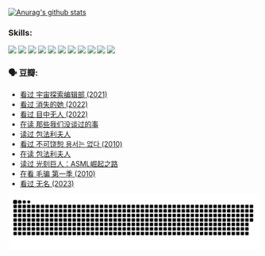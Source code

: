 
[![Anurag's github stats](https://github-readme-stats.vercel.app/api?username=w940853815)](https://github.com/anuraghazra/github-readme-stats)

### Skills:

<code><img height="32" src="https://cdn.jsdelivr.net/npm/simple-icons@v5/icons/python.svg"></code>
<code><img height="32" src="https://cdn.jsdelivr.net/npm/simple-icons@v5/icons/javascript.svg"></code>
<code><img height="32" src="https://cdn.jsdelivr.net/npm/simple-icons@v5/icons/django.svg"></code>
<code><img height="32" src="https://cdn.jsdelivr.net/npm/simple-icons@v5/icons/flask.svg"></code>
<code><img height="32" src="https://cdn.jsdelivr.net/npm/simple-icons@v5/icons/vuetify.svg"></code>
<code><img height="32" src="https://cdn.jsdelivr.net/npm/simple-icons@v5/icons/git.svg"></code>
<code><img height="32" src="https://cdn.jsdelivr.net/npm/simple-icons@v5/icons/docker.svg"></code>
<code><img height="32" src="https://cdn.jsdelivr.net/npm/simple-icons@v5/icons/postgresql.svg"></code>
<code><img height="32" src="https://cdn.jsdelivr.net/npm/simple-icons@v5/icons/elasticsearch.svg"></code>
<code><img height="32" src="https://cdn.jsdelivr.net/npm/simple-icons@v5/icons/macos.svg"></code>
<code><img height="32" src="https://cdn.jsdelivr.net/npm/simple-icons@v5/icons/linux.svg"></code>

### 🗣 豆瓣:

<!-- DOUBAN-ACTIVITIES:START -->
- [看过 宇宙探索编辑部‎ (2021)](https://www.douban.com/people/136069238/status/4303985415/?_i=89588936)
- [看过 消失的她‎ (2022)](https://www.douban.com/people/136069238/status/4303303080/?_i=89588936)
- [看过 目中无人‎ (2022)](https://www.douban.com/people/136069238/status/4302529146/?_i=89588936)
- [在读 那些我们没谈过的事](https://www.douban.com/people/136069238/status/4299558707/?_i=89588936)
- [读过 包法利夫人](https://www.douban.com/people/136069238/status/4299557101/?_i=89588936)
- [看过 不可饶恕 용서는 없다‎ (2010)](https://www.douban.com/people/136069238/status/4295155066/?_i=89588936)
- [在读 包法利夫人](https://www.douban.com/people/136069238/status/4284119119/?_i=89588936)
- [读过 光刻巨人：ASML崛起之路](https://www.douban.com/people/136069238/status/4284118319/?_i=89588936)
- [在看 毛骗 第一季‎ (2010)](https://www.douban.com/people/136069238/status/4283708106/?_i=89588936)
- [看过 无名‎ (2023)](https://www.douban.com/people/136069238/status/4280654210/?_i=89588936)
<!-- DOUBAN-ACTIVITIES:END -->


![Snake animation](https://raw.githubusercontent.com/w940853815/w940853815/output/github-contribution-grid-snake.svg)

<!--
**w940853815/w940853815** is a ✨ _special_ ✨ repository because its `README.md` (this file) appears on your GitHub profile.

Here are some ideas to get you started:

- 🔭 I’m currently working on ...
- 🌱 I’m currently learning ...
- 👯 I’m looking to collaborate on ...
- 🤔 I’m looking for help with ...
- 💬 Ask me about ...
- 📫 How to reach me: ...
- 😄 Pronouns: ...
- ⚡ Fun fact: ...
-->
